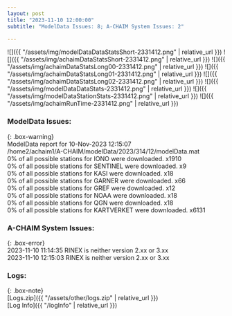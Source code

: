 ```yaml
---
layout: post
title: "2023-11-10 12:00:00"
subtitle: "ModelData Issues: 8; A-CHAIM System Issues: 2"

---
```


![]({{ "/assets/img/modelDataDataStatsShort-2331412.png" | relative_url }})
![]({{ "/assets/img/achaimDataStatsShort-2331412.png" | relative_url }})
![]({{ "/assets/img/achaimDataStatsLong00-2331412.png" | relative_url }})
![]({{ "/assets/img/achaimDataStatsLong01-2331412.png" | relative_url }})
![]({{ "/assets/img/achaimDataStatsLong02-2331412.png" | relative_url }})
![]({{ "/assets/img/modelDataDataStats-2331412.png" | relative_url }})
![]({{ "/assets/img/modelDataStationStats-2331412.png" | relative_url }})
![]({{ "/assets/img/achaimRunTime-2331412.png" | relative_url }})


### ModelData Issues:  
  
{: .box-warning}  
 ModelData report for 10-Nov-2023 12:15:07   
 /home2/achaim1/A-CHAIM/modelData/2023/314/12/modelData.mat   
 0% of all possible stations for IONO were downloaded. x1910   
 0% of all possible stations for SENTINEL were downloaded. x9   
 0% of all possible stations for KASI were downloaded. x18   
 0% of all possible stations for GARNER were downloaded. x66   
 0% of all possible stations for GREF were downloaded. x12   
 0% of all possible stations for NOAA were downloaded. x18   
 0% of all possible stations for QGN were downloaded. x18   
 0% of all possible stations for KARTVERKET were downloaded. x6131   
  
### A-CHAIM System Issues:  
  
{: .box-error}  
2023-11-10 11:14:35 RINEX is neither version 2.xx or 3.xx  
2023-11-10 12:15:03 RINEX is neither version 2.xx or 3.xx  

### Logs:  
  
{: .box-note}  
[Logs.zip]({{ "/assets/other/logs.zip" | relative_url }})  
[Log Info]({{ "/logInfo" | relative_url }})  
